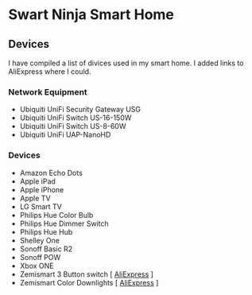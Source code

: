 # Swart Ninja Smart Home

## Devices

I have compiled a list of divices used in my smart home. I added links to AliExpress where I could.

### Network Equipment
- Ubiquiti UniFi Security Gateway USG
- Ubiquiti UniFi Switch US-16-150W
- Ubiquiti UniFi Switch US-8-60W
- Ubiquiti UniFi UAP-NanoHD

### Devices
- Amazon Echo Dots
- Apple iPad
- Apple iPhone
- Apple TV
- LG Smart TV
- Philips Hue Color Bulb
- Philips Hue Dimmer Switch
- Philips Hue Hub
- Shelley One
- Sonoff Basic R2
- Sonoff POW
- Xbox ONE
- Zemismart 3 Button switch [ [AliExpress](http://s.click.aliexpress.com/e/_dWtIzwD) ]
- Zemismart Color Downlights [ [AliExpress](http://s.click.aliexpress.com/e/_d66V8rR) ]